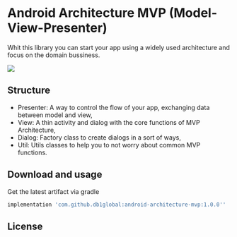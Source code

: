 # Android Architecture MVP (Model-View-Presenter)

Whit this library you can start your app using a widely used architecture and focus on the domain bussiness.

[![](https://jitpack.io/v/db1global/android-architecture-mvp.svg)](https://jitpack.io/#db1global/android-architecture-mvp)

## Structure

* Presenter: A way to control the flow of your app, exchanging data between model and view,
* View: A thin activity and dialog with the core functions of MVP Architecture,
* Dialog: Factory class to create dialogs in a sort of ways,
* Util: Utils classes to help you to not worry about common MVP functions. 

## Download and usage

Get the latest artifact via gradle
```groovy
implementation 'com.github.db1global:android-architecture-mvp:1.0.0''
```

## License
